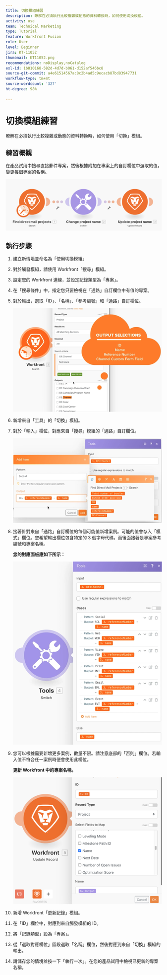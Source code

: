 ```yaml
---
title: 切換模組練習
description: 瞭解在必須執行比較複雜或動態的資料轉換時，如何使用切換模組。
activity: use
team: Technical Marketing
type: Tutorial
feature: Workfront Fusion
role: User
level: Beginner
jira: KT-11052
thumbnail: KT11052.png
recommendations: noDisplay,noCatalog
exl-id: 1b810168-582d-4d7d-b061-d152af546bc8
source-git-commit: a4e61514567ac8c2b4ad5c9ecacb87bd83947731
workflow-type: tm+mt
source-wordcount: '327'
ht-degree: 98%

---
```


# 切換模組練習

瞭解在必須執行比較複雜或動態的資料轉換時，如何使用「切換」模組。

## 練習概觀

在產品試用中搜尋直接郵件專案，然後根據附加在專案上的自訂欄位中選取的值，變更每個專案的名稱。

![切換模組影像 1](../12-exercises/assets/switch-module-walkthrough-1.png)

## 執行步驟

1. 建立新情境並命名為「使用切換模組」
1. 對於觸發模組，請使用 Workfront「搜尋」模組。
1. 設定您的 Workfront 連線，並設定記錄類型為「專案」。
1. 在「搜尋條件」中，指定您只要檢視在「通路」自訂欄位中有值的專案。
1. 對於輸出，選取「ID」、「名稱」、「參考編號」和「通路」自訂欄位。

   ![切換模組影像 2](../12-exercises/assets/switch-module-walkthrough-2.png)

1. 新增來自「工具」的「切換」模組。
1. 對於「輸入」欄位，對應來自「搜尋」模組的「通路」自訂欄位。

   ![切換模組影像 3](../12-exercises/assets/switch-module-walkthrough-3.png)

1. 接著針對來自「通路」自訂欄位的每個可能值新增案例。可能的值會存入「模式」欄位。您希望輸出欄位包含特定的 3 個字母代碼，而後面接著是專案參考編號和專案名稱。

   **您的對應面板應如下所示：**

   ![切換模組影像 4](../12-exercises/assets/switch-module-walkthrough-4.png)

1. 您可以根據需要新增更多案例，數量不限。請注意底部的「否則」欄位。若輸入值不符合任一案例時便會使用此欄位。

   **更新 Workfront 中的專案名稱。**

   ![切換模組影像 5](../12-exercises/assets/switch-module-walkthrough-5.png)

1. 新增 Workfront「更新記錄」模組。
1. 在「ID」欄位中，對應到來自觸發模組的 ID。
1. 將「記錄類型」設為「專案」。
1. 從「選取對應欄位」區段選取「名稱」欄位，然後對應到來自「切換」模組的輸出。
1. 請儲存您的情境並按一下「執行一次」。在您的產品試用中檢視已更新的專案名稱。
